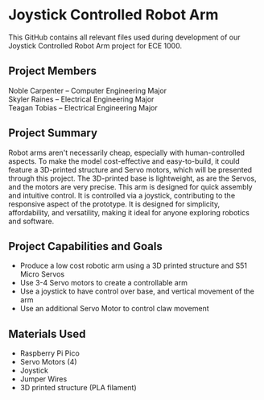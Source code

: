 # Joystick Controlled Robot Arm
This GitHub contains all relevant files used during development of our Joystick Controlled Robot Arm project for ECE 1000.
## Project Members
Noble Carpenter – Computer Engineering Major  
Skyler Raines – Electrical Engineering Major  
Teagan Tobias – Electrical Engineering Major
## Project Summary
Robot arms aren't necessarily cheap, especially with human-controlled aspects. To make the model cost-effective and easy-to-build, it could feature a 3D-printed structure and Servo motors, which will be presented through this project. The 3D-printed base is lightweight, as are the Servos, and the motors are very precise. This arm is designed for quick assembly and intuitive control. It is controlled via a joystick, contributing to the responsive aspect of the prototype. It is designed for simplicity, affordability, and versatility, making it ideal for anyone exploring robotics and software.
## Project Capabilities and Goals
- Produce a low cost robotic arm using a 3D printed structure and S51 Micro Servos
- Use 3-4 Servo motors to create a controllable arm
- Use a joystick to have control over base, and vertical movement of the arm
- Use an additional Servo Motor to control claw movement
## Materials Used
- Raspberry Pi Pico
- Servo Motors (4)
- Joystick
- Jumper Wires
- 3D printed structure (PLA filament)
